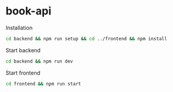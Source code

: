 # book-api

Installation

```bash
cd backend && npm run setup && cd ../frontend && npm install
```

Start backend

```bash
cd backend && npm run dev
```

Start frontend

```bash
cd frontend && npm run start
```
